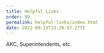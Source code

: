 ```yaml
---
title: Helpful Links
order: 99
permalink: helpful-links/index.html
date: 2022-09-15T23:29:57.277Z
---
```

AKC, Superintendents, etc.

